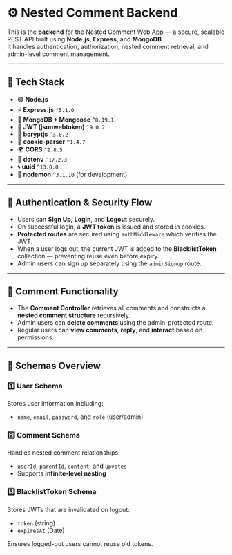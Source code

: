 # ⚙️ Nested Comment Backend

This is the **backend** for the Nested Comment Web App — a secure, scalable REST API built using **Node.js**, **Express**, and **MongoDB**.  
It handles authentication, authorization, nested comment retrieval, and admin-level comment management.

---

## 🚀 Tech Stack

- 🟢 **Node.js**
- ⚡ **Express.js** `^5.1.0`
- 🍃 **MongoDB + Mongoose** `^8.19.1`
- 🔐 **JWT (jsonwebtoken)** `^9.0.2`
- 🧂 **bcryptjs** `^3.0.2`
- 🍪 **cookie-parser** `^1.4.7`
- 🌍 **CORS** `^2.8.5`
- 🧩 **dotenv** `^17.2.3`
- 🌀 **uuid** `^13.0.0`
- 🔁 **nodemon** `^3.1.10` (for development)

---

## 🔐 Authentication & Security Flow

- Users can **Sign Up**, **Login**, and **Logout** securely.
- On successful login, a **JWT token** is issued and stored in cookies.
- **Protected routes** are secured using `authMiddleware` which verifies the JWT.
- When a user logs out, the current JWT is added to the **BlacklistToken** collection — preventing reuse even before expiry.
- Admin users can sign up separately using the `adminSignup` route.

---

## 💬 Comment Functionality

- The **Comment Controller** retrieves all comments and constructs a **nested comment structure** recursively.
- Admin users can **delete comments** using the admin-protected route.
- Regular users can **view comments**, **reply**, and **interact** based on permissions.

---

## 🧠 Schemas Overview

### 1️⃣ User Schema
Stores user information including:
- `name`, `email`, `password`, and `role` (user/admin)

### 2️⃣ Comment Schema
Handles nested comment relationships:
- `userId`, `parentId`, `content`, and `upvotes`
- Supports **infinite-level nesting**

### 3️⃣ BlacklistToken Schema
Stores JWTs that are invalidated on logout:
- `token` (string)
- `expiresAt` (Date)

Ensures logged-out users cannot reuse old tokens.

